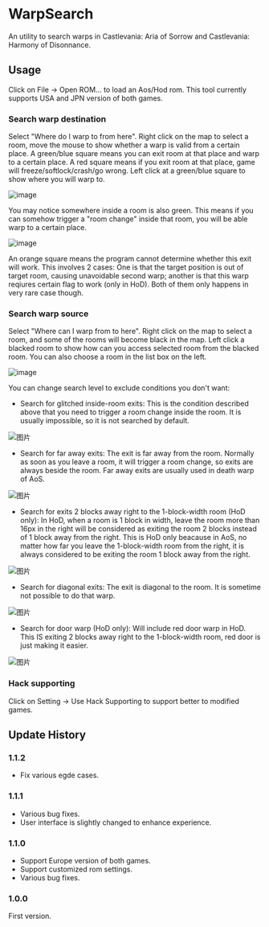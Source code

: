 # WarpSearch
 An utility to search warps in Castlevania: Aria of Sorrow and Castlevania: Harmony of Disonnance.

## Usage
 Click on File -> Open ROM... to load an Aos/Hod rom. This tool currently supports USA and JPN version of both games.
 ### Search warp destination
 Select "Where do I warp to from here". Right click on the map to select a room, move the mouse to show whether a warp is valid from a certain place. A green/blue square means you can exit room at that place and warp to a certain place. A red square means if you exit room at that place, game will freeze/softlock/crash/go wrong. Left click at a green/blue square to show where you will warp to.
 
 ![image](https://user-images.githubusercontent.com/20589452/220072921-db6a86a4-7b85-455b-a392-e5b2b0e8c45e.png)
 
 You may notice somewhere inside a room is also green. This means if you can somehow trigger a "room change" inside that room, you will be able warp to a certain place.
 
 ![image](https://user-images.githubusercontent.com/20589452/220073003-f02279c5-060b-4aa6-928e-ee62c8eb4d5d.png)

 An orange square means the program cannot determine whether this exit will work. This involves 2 cases: One is that the target position is out of target room, causing unavoidable second warp; another is that this warp reqiures certain flag to work (only in HoD). Both of them only happens in very rare case though.

 ### Search warp source
 Select "Where can I warp from to here". Right click on the map to select a room, and some of the rooms will become black in the map. Left click a blacked room to show how can you access selected room from the blacked room. You can also choose a room in the list box on the left.
 
 ![image](https://user-images.githubusercontent.com/20589452/220074244-699c24f1-bc13-4eae-bcb7-768958e250db.png) 
 
 You can change search level to exclude conditions you don't want:
 * Search for glitched inside-room exits: This is the condition described above that you need to trigger a room change inside the room. It is usually impossible, so it is not searched by default.
 
 ![图片](https://user-images.githubusercontent.com/20589452/220097526-e0d41a7e-f85c-4967-9ce0-761e03351f4a.png)
 * Search for far away exits: The exit is far away from the room. Normally as soon as you leave a room, it will trigger a room change, so exits are always beside the room. Far away exits are usually used in death warp of AoS.
 
 ![图片](https://user-images.githubusercontent.com/20589452/220097412-4e74dc60-cb7e-4bed-977c-0790bbdfb978.png)
 * Search for exits 2 blocks away right to the 1-block-width room (HoD only): In HoD, when a room is 1 block in width, leave the room more than 16px in the right will be considered as exiting the room 2 blocks instead of 1 block away from the right. This is HoD only beacause in AoS, no matter how far you leave the 1-block-width room from the right, it is always considered to be exiting the room 1 block away from the right.
 
 ![图片](https://user-images.githubusercontent.com/20589452/220098268-c094fc0c-5d02-49f0-be41-c43c47513e1d.png)
 * Search for diagonal exits: The exit is diagonal to the room. It is sometime not possible to do that warp.
 
 ![图片](https://user-images.githubusercontent.com/20589452/220097643-2c65e51b-1895-46b8-9dcc-792f0dc1f7bb.png)
 * Search for door warp (HoD only): Will include red door warp in HoD. This IS exiting 2 blocks away right to the 1-block-width room, red door is just making it easier.
 
 ![图片](https://user-images.githubusercontent.com/20589452/220098159-111a195b-1a21-46ca-9d2d-7046a22397fb.png)
 ### Hack supporting
 Click on Setting -> Use Hack Supporting to support better to modified games.

 
## Update History
 ### 1.1.2
 * Fix various egde cases.
 ### 1.1.1
 * Various bug fixes.
 * User interface is slightly changed to enhance experience.
 ### 1.1.0
 * Support Europe version of both games.
 * Support customized rom settings.
 * Various bug fixes.
 ### 1.0.0
 First version.
 

